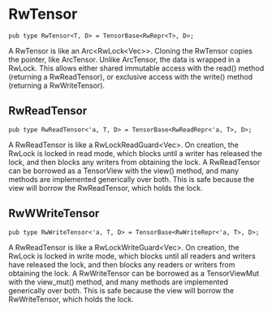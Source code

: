 # RwTensor

```
pub type RwTensor<T, D> = TensorBase<RwRepr<T>, D>;
```
A RwTensor is like an Arc<RwLock<Vec<T>>>. Cloning the RwTensor copies the pointer, like ArcTensor. Unlike ArcTensor, the data is wrapped in a RwLock. This allows either shared immutable access with the read() method (returning a RwReadTensor), or exclusive access with the write() method (returning a RwWriteTensor). 

## RwReadTensor

```
pub type RwReadTensor<'a, T, D> = TensorBase<RwReadRepr<'a, T>, D>;
```
A RwReadTensor is like a RwLockReadGuard<Vec<T>>. On creation, the RwLock is locked in read mode, which blocks until a writer has released the lock, and then blocks any writers from obtaining the lock. A RwReadTensor can be borrowed as a TensorView with the view() method, and many methods are implemented generically over both. This is safe because the view will borrow the RwReadTensor, which holds the lock.

## RwWWriteTensor

```
pub type RwWriteTensor<'a, T, D> = TensorBase<RwWriteRepr<'a, T>, D>;
```
A RwReadTensor is like a RwLockWriteGuard<Vec<T>>. On creation, the RwLock is locked in write mode, which blocks until all readers and writers have released the lock, and then blocks any readers or writers from obtaining the lock. A RwWriteTensor can be borrowed as a TensorViewMut with the view_mut() method, and many methods are implemented generically over both. This is safe because the view will borrow the RwWriteTensor, which holds the lock.
